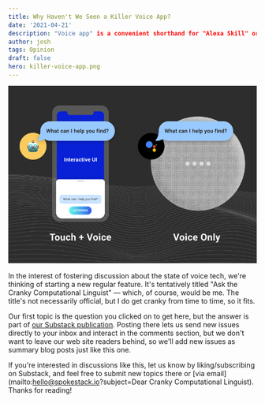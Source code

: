 ```yaml
---
title: Why Haven't We Seen a Killer Voice App?
date: '2021-04-21'
description: "Voice app" is a convenient shorthand for "Alexa Skill" or "Google Action", but does it do more harm than good?
author: josh
tags: Opinion
draft: false
hero: killer-voice-app.png
---
```


![Why Haven't We Seen a Killer Voice App?](killer-voice-app.png)

In the interest of fostering discussion about the state of voice tech, we're thinking of starting a new regular feature. It's tentatively titled "Ask the Cranky Computational Linguist" — which, of course, would be me. The title's not necessarily official, but I do get cranky from time to time, so it fits.

Our first topic is the question you clicked on to get here, but the answer is part of [our Substack publication](https://spokestack.substack.com/p/killer-voice-app). Posting there lets us send new issues directly to your inbox and interact in the comments section, but we don't want to leave our web site readers behind, so we'll add new issues as summary blog posts just like this one.

If you're interested in discussions like this, let us know by liking/subscribing on Substack, and feel free to submit new topics there or [via email](mailto:hello@spokestack.io?subject=Dear Cranky Computational Linguist). Thanks for reading!
